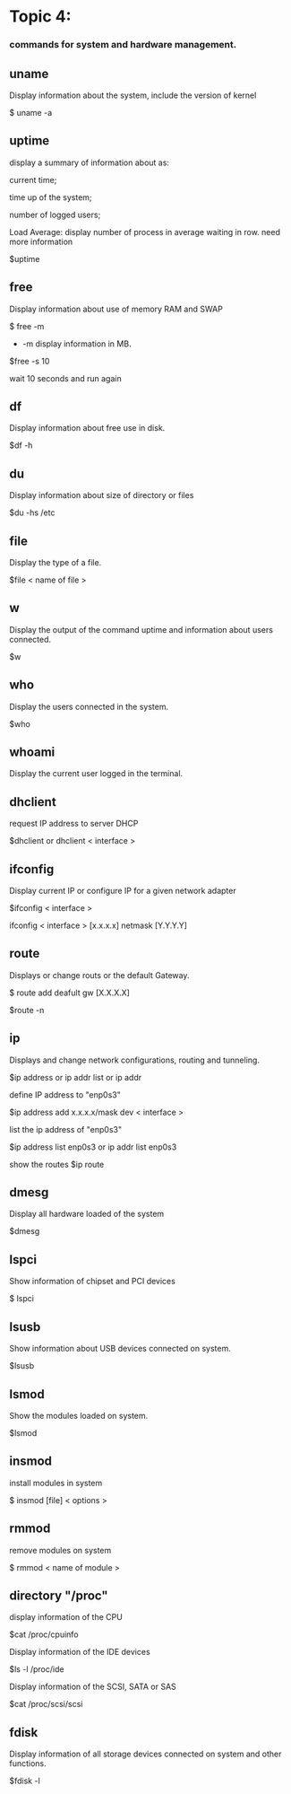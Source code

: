 # Topic 4:
### commands for system and hardware management.

## uname
Display information about the system, include the version of kernel 

$ uname -a 

## uptime 
display a summary of information about as:

current time;

time up of the system;

number of logged users; 

Load Average: display number of process in average waiting in row.
 need more information 
 
$uptime 
 
## free
Display information about use of memory RAM and SWAP

$ free -m

* -m display information in MB.

$free -s 10

wait 10 seconds and run again

## df
Display information about free use in disk.

$df -h

## du

Display information about size of directory or files

$du -hs /etc

## file

Display the type of a file.
  
$file < name of file >
 
 
## w

Display the output of the command uptime and information about users connected.

$w

## who
Display the users connected in the system.

$who

## whoami

Display the current user logged in the terminal. 

## dhclient
request IP address to server DHCP

$dhclient or dhclient < interface >

## ifconfig
Display current IP or configure IP for a given network adapter

$ifconfig < interface >

ifconfig < interface > [x.x.x.x] netmask [Y.Y.Y.Y]

## route
Displays or change routs or the default Gateway.

$ route add deafult gw [X.X.X.X]

$route -n

## ip
Displays and change network configurations, routing and tunneling.

$ip address or ip addr list or ip addr

define IP address to "enp0s3"

$ip address add x.x.x.x/mask dev < interface >

list the ip address of "enp0s3"

$ip address list enp0s3 or ip addr list enp0s3

show the routes
$ip route 

## dmesg

Display all hardware loaded of the system 

$dmesg

## lspci 

Show information of chipset and PCI devices 

$ lspci


## lsusb
Show information about USB devices connected on system.

$lsusb


## lsmod 
Show the modules loaded on system.

$lsmod

## insmod 

install modules in system 

$ insmod [file] < options >

## rmmod

remove modules on system 

$ rmmod < name of module >

## directory "/proc"

display information of the CPU

$cat /proc/cpuinfo

Display information of the IDE devices

$ls -l /proc/ide

Display information of the SCSI, SATA or SAS

$cat /proc/scsi/scsi

## fdisk
Display information of all storage devices connected on system and other functions.

$fdisk -l 
